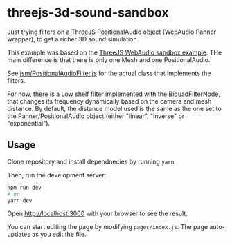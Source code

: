# threejs-3d-sound-sandbox

Just trying filters on a ThreeJS PositionalAudio object (WebAudio Panner
wrapper), to get a richer 3D sound simulation.

This example was based on the [ThreeJS WebAudio sandbox
example](https://threejs.org/examples/?q=audio#webaudio_sandbox).  THe main difference is that there is only one Mesh and one PositionalAudio.

See [jsm/PositionalAudioFilter.js](jsm/PositionalAudioFilter.js) for the actual
class that implements the filters.  

For now, there is a Low shelf filter implemented with the
[BiquadFilterNode](https://developer.mozilla.org/en-US/docs/Web/API/BiquadFilterNode),
that changes its frequency dynamically based on the camera and mesh distance.
By default, the distance model used is the same as the one set to the
Panner/PositionalAudio object (either "linear", "inverse" or "exponential").

## Usage

Clone repository and install dependnecies by running `yarn`.

Then, run the development server:

```bash
npm run dev
# or
yarn dev
```

Open [http://localhost:3000](http://localhost:3000) with your browser to see
the result.

You can start editing the page by modifying `pages/index.js`. The page
auto-updates as you edit the file.
